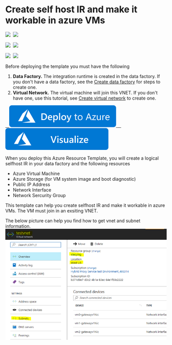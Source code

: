 # Create self host IR and make it workable in azure VMs

<IMG SRC="https://azurequickstartsservice.blob.core.windows.net/badges/101-vms-with-selfhost-integration-runtime/PublicLastTestDate.svg" />&nbsp;
<IMG SRC="https://azurequickstartsservice.blob.core.windows.net/badges/101-vms-with-selfhost-integration-runtime/PublicDeployment.svg" />&nbsp;

<IMG SRC="https://azurequickstartsservice.blob.core.windows.net/badges/101-vms-with-selfhost-integration-runtime/FairfaxLastTestDate.svg" />&nbsp;
<IMG SRC="https://azurequickstartsservice.blob.core.windows.net/badges/101-vms-with-selfhost-integration-runtime/FairfaxDeployment.svg" />&nbsp;

<IMG SRC="https://azurequickstartsservice.blob.core.windows.net/badges/101-vms-with-selfhost-integration-runtime/BestPracticeResult.svg" />&nbsp;
<IMG SRC="https://azurequickstartsservice.blob.core.windows.net/badges/101-vms-with-selfhost-integration-runtime/CredScanResult.svg" />&nbsp;

Before deploying the template you must have the following

1. **Data Factory.** The integration runtime is created in the data factory. If you don't have a data factory,  see the [Create data factory](https://docs.microsoft.com/en-us/azure/data-factory/data-factory-move-data-between-onprem-and-cloud#create-data-factory) for steps to create one.
2. **Virtual Network.** The virtual machine will join this VNET. If you don't have one, use this tutorial, see [Create virtual network](https://docs.microsoft.com/en-us/azure/virtual-network/virtual-networks-create-vnet-arm-pportal#create-a-virtual-network) to create one.


<a href="https://portal.azure.com/#create/Microsoft.Template/uri/https%3A%2F%2Fraw.githubusercontent.com%2FAzure%2Fazure-quickstart-templates%2Fmaster%2F101-vms-with-selfhost-integration-runtime%2Fazuredeploy.json" target="_blank">
    <img src="https://raw.githubusercontent.com/Azure/azure-quickstart-templates/master/1-CONTRIBUTION-GUIDE/images/deploytoazure.svg?sanitize=true"/>
</a>
<a href="http://armviz.io/#/?load=https%3A%2F%2Fraw.githubusercontent.com%2FAzure%2Fazure-quickstart-templates%2Fmaster%2F101-vms-with-selfhost-integration-runtime%2Fazuredeploy.json" target="_blank">
    <img src="https://raw.githubusercontent.com/Azure/azure-quickstart-templates/master/1-CONTRIBUTION-GUIDE/images/visualizebutton.svg?sanitize=true"/>
</a>

When you deploy this Azure Resource Template, you will create a logical selfhost IR in your data factory and the following resources
- Azure Virtual Machine 
- Azure Storage (for VM system image and boot diagnostic)
- Public IP Address
- Network Interface
- Network Sercurity Group

This template can help you create selfhost IR and make it workable in azure VMs. The VM must join in an exsiting VNET. 

The below picture can help you find how to get vnet and subnet information.
![](images/vnet.png)

